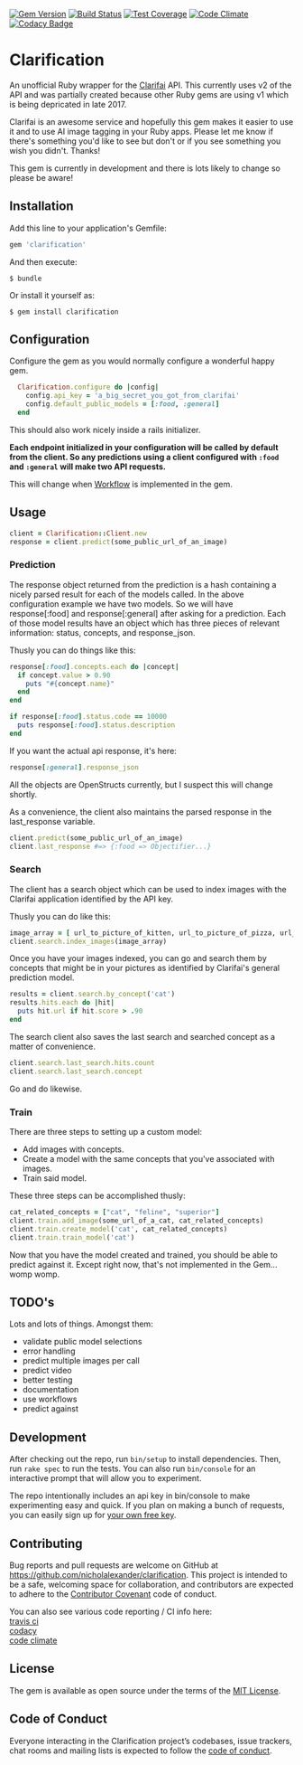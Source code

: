 [![Gem Version](https://badge.fury.io/rb/clarification.svg)](https://badge.fury.io/rb/clarification)
[![Build Status](https://travis-ci.org/nicholalexander/clarification.svg?branch=master)](https://travis-ci.org/nicholalexander/clarification)
[![Test Coverage](https://codeclimate.com/github/nicholalexander/clarification/badges/coverage.svg)](https://codeclimate.com/github/nicholalexander/clarification/coverage)
[![Code Climate](https://codeclimate.com/github/nicholalexander/clarification/badges/gpa.svg)](https://codeclimate.com/github/nicholalexander/clarification)
[![Codacy Badge](https://api.codacy.com/project/badge/Grade/cb0dd6cce7ec48a191696780951c5efe)](https://www.codacy.com/app/nicholalexander/clarification?utm_source=github.com&amp;utm_medium=referral&amp;utm_content=nicholalexander/clarification&amp;utm_campaign=Badge_Grade)

# Clarification

An unofficial Ruby wrapper for the [Clarifai](http://clarifai.com) API.  This currently uses v2 of the API and was partially created because other Ruby gems are using v1 which is being depricated in late 2017.

Clarifai is an awesome service and hopefully this gem makes it easier to use it and to use AI image tagging in your Ruby apps.  Please let me know if there's something you'd like to see but don't or if you see something you wish you didn't.  Thanks!

This gem is currently in development and there is lots likely to change so please be aware!

## Installation

Add this line to your application's Gemfile:

```ruby
gem 'clarification'
```

And then execute:

    $ bundle

Or install it yourself as:

    $ gem install clarification

## Configuration

Configure the gem as you would normally configure a wonderful happy gem.

```ruby
  Clarification.configure do |config|
    config.api_key = 'a_big_secret_you_got_from_clarifai'
    config.default_public_models = [:food, :general]
  end
```

This should also work nicely inside a rails initializer.

**Each endpoint initialized in your configuration will be called by default from the client.  So any predictions using a client configured with `:food` and `:general` will make two API requests.**

This will change when [Workflow](https://clarifai.com/developer/guide/workflow#workflow) is implemented in the gem.

## Usage

```ruby
client = Clarification::Client.new
response = client.predict(some_public_url_of_an_image)
```

### Prediction

The response object returned from the prediction is a hash containing a nicely parsed result for each of the models called.  In the above configuration example we have two models.  So we will have response[:food] and response[:general] after asking for a prediction.  Each of those model results have an object which has three pieces of relevant information: status, concepts, and response_json.

Thusly you can do things like this:

```ruby
response[:food].concepts.each do |concept|
  if concept.value > 0.90
    puts "#{concept.name}"
  end
end
```

```ruby
if response[:food].status.code == 10000
  puts response[:food].status.description
end
```

If you want the actual api response, it's here:

```ruby
response[:general].response_json
```

All the objects are OpenStructs currently, but I suspect this will change shortly.

As a convenience, the client also maintains the parsed response in the last_response variable.

```ruby
client.predict(some_public_url_of_an_image)
client.last_response #=> {:food => Objectifier...}
```

### Search

The client has a search object which can be used to index images with the Clarifai application identified by the API key.  

Thusly you can do like this:

```ruby
image_array = [ url_to_picture_of_kitten, url_to_picture_of_pizza, url_to_picture_of_drake]
client.search.index_images(image_array)
```

Once you have your images indexed, you can go and search them by concepts that might be in your pictures as identified by Clarifai's general prediction model.

```ruby
results = client.search.by_concept('cat')
results.hits.each do |hit|
  puts hit.url if hit.score > .90
end
```

The search client also saves the last search and searched concept as a matter of convenience.

```ruby
client.search.last_search.hits.count
client.search.last_search.concept
```

Go and do likewise.

### Train

There are three steps to setting up a custom model:

* Add images with concepts.  
* Create a model with the same concepts that you've associated with images.
* Train said model.

These three steps can be accomplished thusly:

```ruby
cat_related_concepts = ["cat", "feline", "superior"]
client.train.add_image(some_url_of_a_cat, cat_related_concepts)
client.train.create_model('cat', cat_related_concepts)
client.train.train_model('cat')
```

Now that you have the model created and trained, you should be able to predict against it.  Except right now, that's not implemented in the Gem... womp womp.

## TODO's

Lots and lots of things.  Amongst them:

* validate public model selections
* error handling
* predict multiple images per call
* predict video
* better testing
* documentation
* use workflows
* predict against 

## Development

After checking out the repo, run `bin/setup` to install dependencies. Then, run `rake spec` to run the tests. You can also run `bin/console` for an interactive prompt that will allow you to experiment.

The repo intentionally includes an api key in bin/console to make experimenting easy and quick.  If you plan on making a bunch of requests, you can easily sign up for [your own free key](https://clarifai.com/signup/).

## Contributing

Bug reports and pull requests are welcome on GitHub at https://github.com/nicholalexander/clarification. This project is intended to be a safe, welcoming space for collaboration, and contributors are expected to adhere to the [Contributor Covenant](http://contributor-covenant.org) code of conduct.

You can also see various code reporting / CI info here:  
[travis ci](https://travis-ci.org/nicholalexander/clarification)  
[codacy](https://www.codacy.com/app/nicholalexander/clarification)  
[code climate](https://codeclimate.com/github/nicholalexander/clarification)   

## License

The gem is available as open source under the terms of the [MIT License](http://opensource.org/licenses/MIT).

## Code of Conduct

Everyone interacting in the Clarification project’s codebases, issue trackers, chat rooms and mailing lists is expected to follow the [code of conduct](https://github.com/nicholalexander/clarification/blob/master/CODE_OF_CONDUCT.md).
